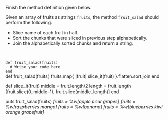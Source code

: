 Finish the method definition given below.

Given an array of fruits as strings `fruits`, the method `fruit_salad` should perform the following.

- Slice name of each fruit in half.
- Sort the chunks that were sliced in previous step alphabetically.
- Join the alphabetically sorted chunks and return a string.

<br>
<codeblock language="ruby" type="exercise" testMode="multipleInput">
<code>
def fruit_salad(fruits)
  # Write your code here
end
</code>

<solution>
def fruit_salad(fruits)
  fruits.map{ |fruit| slice_it(fruit) }.flatten.sort.join
end

def slice_it(fruit)
  middle = fruit.length/2
  length = fruit.length
  [fruit.slice(0..middle-1), fruit.slice(middle..length)]
end
</solution>

<testcases>
<caller>
puts fruit_salad(fruits)
</caller>
<testcase>
<i>
fruits = %w[apple pear grapes]
</i>
</testcase>
<testcase>
<i>
fruits = %w[raspberries mango]
</i>
</testcase>
<testcase>
<i>
fruits = %w[banana]
</i>
</testcase>
<testcase>
<i>
fruits = %w[blueberries kiwi orange grapefruit]
</i>
</testcase>
</testcases>
</codeblock>